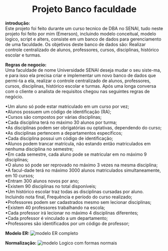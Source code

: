 <h1 align="center"> Projeto Banco faculdade </h1>

<b> introdução: </b><br>
    Este projeto foi feito durante um curso tecnico de DBA no SENAI, tudo neste 
projeto foi feito por mim (Emerson), incluindo modelo conceitual, modelo logico, script e alters, consiste em um banco de dados para gerenciamento de uma faculdade. Os objetivos deste banco de dados são: Realizar controle centralizado de alunos, professores, cursos, disciplinas, histórico escolar e turmas.

<b> Regras de negocio: </b><br>
    Uma faculdade de nome Universidade SENAI deseja mudar o seu siste-ma, e para isso
ela precisa criar e implementar um novo banco de dados que permi-ta a ela, realizar o 
controle centralizado de alunos, professores, cursos, disciplinas, histórico escolar
e turmas. Após uma longa conversa com o cliente o analista de requisitos chegou nas
seguintes regras de negócio.

•Um aluno só pode estar matriculado em um curso por vez;<br> 
•Alunos possuem um código de identificação (RA);<br> 
•Cursos são compostos por várias disciplinas;<br> 
•Cada disciplina terá no máximo 30 alunos por turma;<br> 
•As disciplinas podem ser obrigatórias ou optativas, dependendo do curso;<br>
•As disciplinas pertencem a departamentos específicos;<br> 
•Cada disciplina possui um código de identificação;<br> 
•Alunos podem trancar matrícula, não estando então matriculados em nenhuma disciplina no semestre;<br> 
•Em cada semestre, cada aluno pode se matricular em no máximo 9 disciplinas;<br> 
•O aluno só pode ser reprovado no máximo 3 vezes na mesma disciplina;<br> 
•A facul-dade terá no máximo 3000 alunos matriculados simultaneamente, em 10 cursos;<br>
•Entram 300 alunos novos por ano;<br>
•Existem 90 disciplinas no total disponíveis;<br>
•Um histórico escolar traz todas as disciplinas cursadas por aluno. Incluindo nota final, Frequência e período do curso realizado;<br> 
•Professores podem ser cadastrados mesmo sem lecionar disciplinas;<br> 
•Existem 40 professores trabalhando na escola;<br> 
•Cada professor irá lecionar no máximo 4 disciplinas diferentes;<br>
•Cada professor é vinculado a um departamento;<br> 
•Professores são identificados por um código de professor;<br>

<b> Modelo ER: </b>
![modelo ER completo](https://user-images.githubusercontent.com/105245393/174910127-bb0ea57f-c417-463f-952e-fa9f5778b560.png)




<b> Normalização: </b>
![modelo Logico com formas normais](https://user-images.githubusercontent.com/105245393/174909588-e259aa67-59c2-4498-a3b4-f06efc089c24.png)


